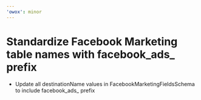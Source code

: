 ```yaml
---
'owox': minor
---
```


# Standardize Facebook Marketing table names with facebook_ads_ prefix

- Update all destinationName values in FacebookMarketingFieldsSchema to include facebook_ads_ prefix
